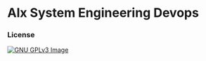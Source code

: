 # Alx System Engineering Devops

### License

[![GNU GPLv3 Image](https://www.gnu.org/graphics/gplv3-127x51.png)](https://www.gnu.org/licenses/gpl-3.0.en.html)
